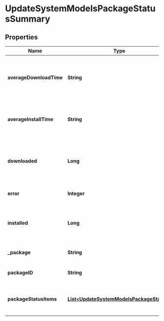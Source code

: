 

# UpdateSystemModelsPackageStatusSummary


## Properties

| Name | Type | Description | Notes |
|------------ | ------------- | ------------- | -------------|
|**averageDownloadTime** | **String** | The average time required to complete the download |  [optional] |
|**averageInstallTime** | **String** | The average time required to complete the install |  [optional] |
|**downloaded** | **Long** | The number of clients that have completed the download |  [optional] |
|**error** | **Integer** | The result of the install |  [optional] |
|**installed** | **Long** | The number of clients that have completed the install |  [optional] |
|**_package** | **String** | The name of the package |  [optional] |
|**packageID** | **String** | The ID of the package |  [optional] |
|**packageStatusItems** | [**List&lt;UpdateSystemModelsPackageStatus&gt;**](UpdateSystemModelsPackageStatus.md) | The individual package status items |  [optional] |



